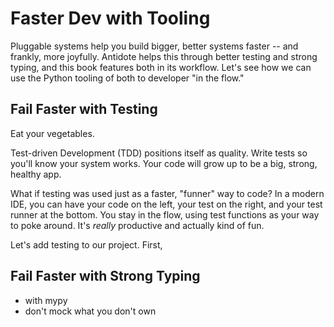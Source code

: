 # Faster Dev with Tooling

Pluggable systems help you build bigger, better systems faster -- and frankly, more joyfully.
Antidote helps this through better testing and strong typing, and this book features both in its workflow.
Let's see how we can use the Python tooling of both to developer "in the flow."

## Fail Faster with Testing

Eat your vegetables.

Test-driven Development (TDD) positions itself as quality.
Write tests so you'll know your system works.
Your code will grow up to be a big, strong, healthy app.

What if testing was used just as a faster, "funner" way to code?
In a modern IDE, you can have your code on the left, your test on the right, and your test runner at the bottom.
You stay in the flow, using test functions as your way to poke around.
It's _really_ productive and actually kind of fun.

Let's add testing to our project.
First,

## Fail Faster with Strong Typing

- with mypy
- don't mock what you don't own
